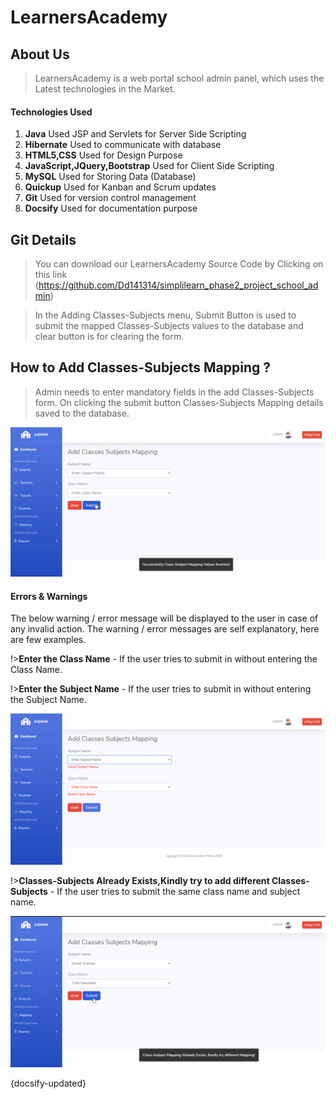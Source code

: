 # LearnersAcademy

## About Us

> LearnersAcademy is a web portal school admin panel, which uses the Latest technologies in the Market. 

#### Technologies Used
1. **Java** Used JSP and Servlets for Server Side Scripting
2. **Hibernate** Used to communicate with database
3. **HTML5,CSS**   Used for Design Purpose
4. **JavaScript,JQuery,Bootstrap** Used for Client Side Scripting
5. **MySQL** Used for Storing Data (Database)
6. **Quickup** Used for Kanban and Scrum updates
7. **Git** Used for version control management
8. **Docsify** Used for documentation purpose 


## Git Details

> You can download our LearnersAcademy Source Code by Clicking on this link (https://github.com/Dd141314/simplilearn_phase2_project_school_admin)

> In the Adding Classes-Subjects menu, Submit Button is used to submit the mapped Classes-Subjects values to the database and clear button is for clearing the form.


## How to Add Classes-Subjects Mapping ?

> Admin needs to enter mandatory fields in the add Classes-Subjects form. On clicking the submit button Classes-Subjects Mapping details saved to the database.
 
![Img - Add Classes-Subjects Details](../images/add_classes_subjects_success.png "Add Classes-Subjects Details")
 

#### Errors & Warnings

The below warning / error message will be displayed to the user in case of any invalid action.
The warning / error messages are self explanatory, here are few examples.

!>**Enter the Class Name**
	- If the user tries to submit in without entering the Class Name.
	
!>**Enter the Subject Name**
	- If the user tries to submit in without entering the Subject Name.
	
![Img - Add Classes-Subjects Validation](../images/add_classes_subjects_validation.png "Add Classes-Subjects Validation")

!>**Classes-Subjects Already Exists,Kindly try to add different Classes-Subjects**
	- If the user tries to submit the same class name and subject name.
	
![Img - Add Classes-Subjects Constrain](../images/add_classes_subjects_constraint.png "Add Classes-Subjects Constrain")

   
{docsify-updated}


